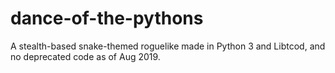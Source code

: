 # dance-of-the-pythons
A stealth-based snake-themed roguelike made in Python 3 and Libtcod, and no deprecated code as of Aug 2019.
